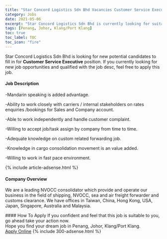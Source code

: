 ```yaml
---
title: "Star Concord Logistics Sdn Bhd Vacancies Customer Service Executive" 
category: Jobs 
date: 2021-05-06 
excerpt: "Star Concord Logistics Sdn Bhd is currently looking for suitable person to fill in the Customer Service Executive which based in Penang, Johor, Klang/Port Klang" 
tags: [Penang, Johor, Klang/Port Klang] 
toc: true 
toc_label: TOC 
toc_icon: "fire" 
--- 
```


<p>Star Concord Logistics Sdn Bhd is looking for new potential candidates to fill in for <b>Customer Service Executive</b> position. If you currently looking for new job opportunities and qualified with the job desc, feel free to apply this job.
</p><div><div><h4>Job Description</h4></div><div><div><span><div><p>-Mandarin speaking is added advantage.</p><p>-Ability to work closely with carriers / internal stakeholders on rates enquiries /bookings for Sales and Company account.</p><p>-Able to work independently and handle customer complaint.</p><p>-Willing to accept job/task assign by company from time to time.</p><p>-Adequate knowledge on custom related forwarding job.</p><p>-Knowledge in cargo consolidation movement is an value added.</p><p>-Willing to work in fast pace environment.</p></div></span></div></div></div> 
{% include article-adsense.html %} 
<div><div><h4>Company Overview</h4></div><div><div><span><div><p>We are a leading NVOCC consolidator which provide and operate our business in the field of shipping, NVOCC, sea and air freight forwarder and customs clearance. We have offices in Taiwan, China, Hong Kong, USA, Japan, Singapore, Australia and Malaysia.</p></div></span></div></div></div> 
#### How To Apply 
If you confident and feel that this job is suitable to you, go ahead take your action now. <br/> 
Hope you find your dream job in Penang, Johor, Klang/Port Klang. <br/> 
<a href="https://www.jobstreet.com.my/en/job/customer-service-executive-4557980?jobId=jobstreet-my-job-4557980&" class="btn btn--info" target="_blank" rel="nofollow noopenner">Apply Online</a> 
{% include 300-adsense.html %} 